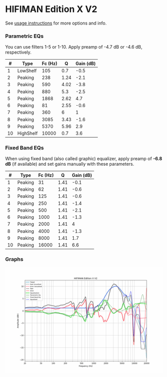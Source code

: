 # HIFIMAN Edition X V2
See [usage instructions](https://github.com/jaakkopasanen/AutoEq#usage) for more options and info.

### Parametric EQs
You can use filters 1-5 or 1-10. Apply preamp of -4.7 dB or -4.6 dB, respectively.

|   # | Type      |   Fc (Hz) |    Q |   Gain (dB) |
|-----|-----------|-----------|------|-------------|
|   1 | LowShelf  |       105 | 0.7  |        -0.5 |
|   2 | Peaking   |       238 | 1.24 |        -2.1 |
|   3 | Peaking   |       590 | 4.02 |        -3.8 |
|   4 | Peaking   |       880 | 5.3  |        -2.5 |
|   5 | Peaking   |      1868 | 2.62 |         4.7 |
|   6 | Peaking   |        81 | 2.55 |        -0.6 |
|   7 | Peaking   |       360 | 6    |         1   |
|   8 | Peaking   |      3085 | 3.43 |        -1.6 |
|   9 | Peaking   |      5370 | 5.96 |         2.9 |
|  10 | HighShelf |     10000 | 0.7  |         3.6 |

### Fixed Band EQs
When using fixed band (also called graphic) equalizer, apply preamp of **-6.8 dB** (if available) and set gains manually with these parameters.

|   # | Type    |   Fc (Hz) |    Q |   Gain (dB) |
|-----|---------|-----------|------|-------------|
|   1 | Peaking |        31 | 1.41 |        -0.1 |
|   2 | Peaking |        62 | 1.41 |        -0.6 |
|   3 | Peaking |       125 | 1.41 |        -0.6 |
|   4 | Peaking |       250 | 1.41 |        -1.4 |
|   5 | Peaking |       500 | 1.41 |        -2.1 |
|   6 | Peaking |      1000 | 1.41 |        -1.3 |
|   7 | Peaking |      2000 | 1.41 |         4   |
|   8 | Peaking |      4000 | 1.41 |        -1.3 |
|   9 | Peaking |      8000 | 1.41 |         1.7 |
|  10 | Peaking |     16000 | 1.41 |         6.6 |

### Graphs
![](./HIFIMAN%20Edition%20X%20V2.png)
